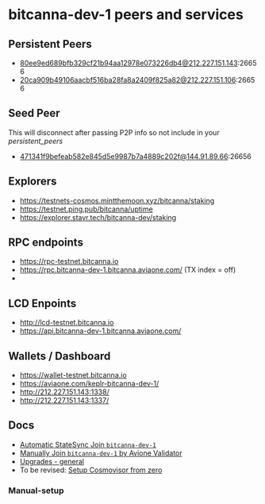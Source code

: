 # bitcanna-dev-1 peers and services

## Persistent Peers
- 80ee9ed689bfb329cf21b94aa12978e073226db4@212.227.151.143:26656
- 20ca909b49106aacbf516ba28fa8a2409f825a82@212.227.151.106:26656

## Seed Peer
This will disconnect after passing P2P info so not include in your _persistent_peers_
- 471341f9befeab582e845d5e9987b7a4889c202f@144.91.89.66:26656

## Explorers
- https://testnets-cosmos.mintthemoon.xyz/bitcanna/staking
- https://testnet.ping.pub/bitcanna/uptime
- https://explorer.stavr.tech/bitcanna-dev/staking

## RPC endpoints
- https://rpc-testnet.bitcanna.io
- https://rpc.bitcanna-dev-1.bitcanna.aviaone.com/ (TX index = off)
- 
## LCD Enpoints
- http://lcd-testnet.bitcanna.io
- https://api.bitcanna-dev-1.bitcanna.aviaone.com/

## Wallets / Dashboard
- https://wallet-testnet.bitcanna.io
- https://aviaone.com/keplr-bitcanna-dev-1/
- http://212.227.151.143:1338/
- http://212.227.151.143:1337/ 


## Docs
- [Automatic StateSync Join `bitcanna-dev-1`](README.md)
- [Manually Join `bitcanna-dev-1` by Avione Validator](awesome.md#Manual-setup)
- [Upgrades - general](upgrade-instructions.md)
- To be revised: [Setup Cosmovisor from zero](https://hackmd.io/jsJCqEyJSHKVOFKjScn3rw)

### Manual-setup
